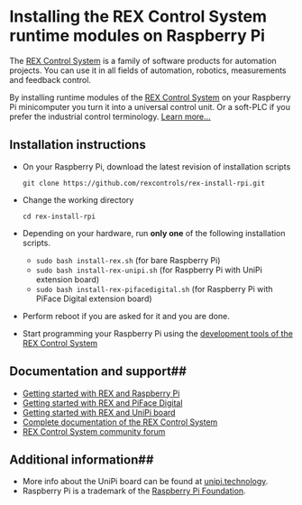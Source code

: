 Installing the REX Control System runtime modules on Raspberry Pi
=================================================================

The [REX Control System](https://www.rexcontrols.com/rex) is a family of
software products for automation projects. You can use it in all fields of
automation, robotics, measurements and feedback control.

By installing runtime modules of the [REX Control System](https://www.rexcontrols.com/rex)
on your Raspberry Pi minicomputer you turn it into a universal control unit. Or
a soft-PLC if you prefer the industrial control terminology. [Learn more...](https://www.rexcontrols.com/rex)

## Installation instructions ##
- On your Raspberry Pi, download the latest revision of installation scripts

    ```
    git clone https://github.com/rexcontrols/rex-install-rpi.git
    ```

- Change the working directory

    ```
    cd rex-install-rpi
    ```

- Depending on your hardware, run **only one** of the following installation scripts.
    - `sudo bash install-rex.sh` (for bare Raspberry Pi)
    - `sudo bash install-rex-unipi.sh` (for Raspberry Pi with UniPi extension board)
    - `sudo bash install-rex-pifacedigital.sh` (for Raspberry Pi with PiFace Digital extension board)

- Perform reboot if you are asked for it and you are done.
- Start programming your Raspberry Pi using the [development tools of the REX Control System](https://www.rexcontrols.com/development-tools)

## Documentation and support##
- [Getting started with REX and Raspberry Pi](http://www.rexcontrols.com/media/DOC/ENGLISH/REX_Getting_Started_RasPi_ENG.pdf)
- [Getting started with REX and PiFace Digital](http://www.rexcontrols.com/media/DOC/ENGLISH/REX_Getting_Started_RasPi_ENG.pdf)
- [Getting started with REX and UniPi board](http://www.rexcontrols.com/media/DOC/ENGLISH/REX_Getting_Started_UniPi_ENG.pdf)
- [Complete documentation of the REX Control System](http://www.rexcontrols.com/documentation-and-support)
- [REX Control System community forum](https://www.rexcontrols.com/forum)  

## Additional information##
- More info about the UniPi board can be found at [unipi.technology](http://www.unipi.technology).
- Raspberry Pi is a trademark of the [Raspberry Pi Foundation](http://www.raspberrypi.org).
